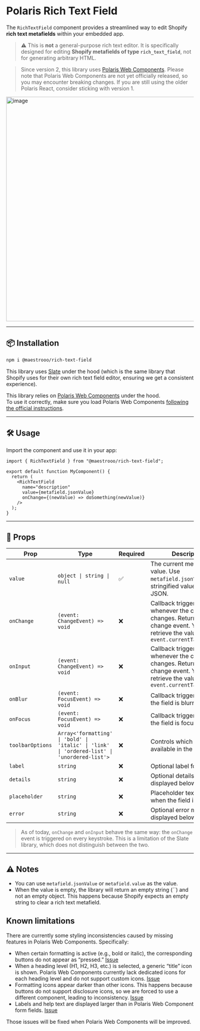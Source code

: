 # Polaris Rich Text Field

The `RichTextField` component provides a streamlined way to edit Shopify **rich text metafields** within your embedded app.

> ⚠️ This is **not** a general-purpose rich text editor. It is specifically designed for editing **Shopify metafields of type `rich_text_field`**, not for generating arbitrary HTML.

> Since version 2, this library uses [Polaris Web Components](https://shopify.dev/docs/api/app-home). Please note that Polaris Web Components are not yet officially released, so you may encounter breaking changes. If you are still using the older Polaris React, consider sticking with version 1.


<img width="604" alt="image" src="https://github.com/user-attachments/assets/e0ac6b15-61c9-4444-aef9-a7270d266199" />

---

## 📦 Installation

```bash
npm i @maestrooo/rich-text-field
```

This library uses [Slate](https://www.slatejs.org) under the hood (which is the same library that Shopify uses for their own rich text field editor, ensuring we get a consistent experience).

This library relies on [Polaris Web Components](https://shopify.dev/docs/api/app-home) under the hood.  
To use it correctly, make sure you load Polaris Web Components [following the official instructions](https://shopify.dev/docs/api/app-home#getting-started).

---

## 🛠️ Usage

Import the component and use it in your app:

```tsx
import { RichTextField } from "@maestrooo/rich-text-field";

export default function MyComponent() {
  return (
    <RichTextField 
      name="description"
      value={metafield.jsonValue} 
      onChange={(newValue) => doSomething(newValue)} 
    />
  );
}
```

---

## 🧾 Props

| Prop            | Type                                                                 | Required | Description                                                                 |
|-----------------|----------------------------------------------------------------------|----------|-----------------------------------------------------------------------------|
| `value`         | `object \| string \| null`                                           | ✅       | The current metafield value. Use `metafield.jsonValue` or a stringified value of the JSON. |
| `onChange`      | `(event: ChangeEvent) => void`                                  | ❌       | Callback triggered whenever the content changes. Returns a change event. You can retrieve the value using `event.currentTarget.value` |
| `onInput`      | `(event: ChangeEvent) => void`                                  | ❌       | Callback triggered whenever the content changes. Returns a change event. You can retrieve the value using `event.currentTarget.value` |
| `onBlur`      | `(event: FocusEvent) => void`                                  | ❌       | Callback triggered when the field is blurred |
| `onFocus`      | `(event: FocusEvent) => void`                                  | ❌       | Callback triggered when the field is focused |
| `toolbarOptions`| `Array<'formatting' \| 'bold' \| 'italic' \| 'link' \| 'ordered-list' \| 'unordered-list'>` | ❌       | Controls which tools are available in the toolbar.                         |
| `label`         | `string`                                                             | ❌       | Optional label for the field.                                              |
| `details`      | `string`                                                             | ❌       | Optional details text displayed below the field.                              |
| `placeholder`   | `string`                                                             | ❌       | Placeholder text shown when the field is empty.                            |
| `error`         | `string`                                                             | ❌       | Optional error message displayed below the field.                          |

> As of today, `onChange` and `onInput` behave the same way: the `onChange` event is triggered on every keystroke. This is a limitation of the Slate library, which does not distinguish between the two.

---

## ⚠️ Notes

- You can use `metafield.jsonValue` or `metafield.value` as the value.
- When the value is empty, the library will return an empty string (``) and not an empty object. This happens because Shopify expects an empty string to clear a rich text metafield.

## Known limitations

There are currently some styling inconsistencies caused by missing features in Polaris Web Components. Specifically:

- When certain formatting is active (e.g., bold or italic), the corresponding buttons do not appear as “pressed.” [Issue](https://community.shopify.dev/t/adding-a-pressed-prop-for-buttons/21786)  
- When a heading level (H1, H2, H3, etc.) is selected, a generic “title” icon is shown. Polaris Web Components currently lack dedicated icons for each heading level and do not support custom icons. [Issue](https://community.shopify.dev/t/adding-new-icons/21788)  
- Formatting icons appear darker than other icons. This happens because buttons do not support disclosure icons, so we are forced to use a different component, leading to inconsistency. [Issue](https://community.shopify.dev/t/add-support-for-disclosure-buttons/21789)  
- Labels and help text are displayed larger than in Polaris Web Component form fields. [Issue](https://community.shopify.dev/t/adding-a-small-text-paragraph-variant/21791)

Those issues will be fixed when Polaris Web Components will be improved.